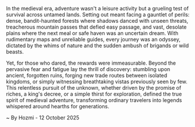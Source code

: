 
In the medieval era, adventure wasn't a leisure activity but a grueling test of survival across untamed lands. Setting out meant facing a gauntlet of perils: dense, bandit-haunted forests where shadows danced with unseen threats, treacherous mountain passes that defied easy passage, and vast, desolate plains where the next meal or safe haven was an uncertain dream. With rudimentary maps and unreliable guides, every journey was an odyssey, dictated by the whims of nature and the sudden ambush of brigands or wild beasts.

Yet, for those who dared, the rewards were immeasurable. Beyond the pervasive fear and fatigue lay the thrill of discovery: stumbling upon ancient, forgotten ruins, forging new trade routes between isolated kingdoms, or simply witnessing breathtaking vistas previously seen by few. This relentless pursuit of the unknown, whether driven by the promise of riches, a king's decree, or a simple thirst for exploration, defined the true spirit of medieval adventure, transforming ordinary travelers into legends whispered around hearths for generations.

~ By Hozmi - 12 October 2025
